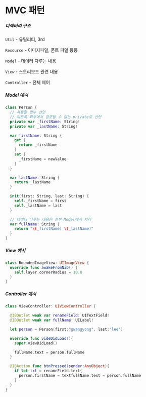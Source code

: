 # MVC 패턴


##### 디렉터리 구조

`Util` - 유틸리티, 3rd

`Resource` - 이미지파일, 폰트 파일 등등

`Model` - 데이터 다루는 내용

`View` - 스토리보드 관련 내용

`Controller` - 전체 제어


##### Model 예시
```Swift
class Person {
  // 사용할 변수 선언
  // 되도록 외부에서 참조될 수 없는 private로 선언
  private var _firstName: String!
  private var _lastName: String!

  var firstName: String {
    get {
      return _firstName
    }
    set {
      _firstName = newValue
    }
  }

  var lastName: String {
    return _lastName
  }

  init(first: String, last: String) {
    self._firstName = first
    self._lastName = last
  }

  // 데이터 다루는 내용은 전부 Model에서 처리
  var fullName: String {
    return "\(_firstName) \(_lastName)"
  }
}
```

##### View 예시
```Swift
class RoundedImageView: UIImageView {
  override func awakeFromNib() {
    self.layer.cornerRadius = 10.0
  }
}
```

##### Controller 예시
```Swift
class ViewController: UIViewController {

  @IBOutlet weak var renameField: UITextField!
  @IBOutlet weak var fullName: UILabel!

  let person = Person(first:"gwangyong", last:"lee")

  override func videDidLoad(){
    super.viewDidLoad()

    fullName.text = person.fullName
  }

  @IBAction func btnPressed(sender:AnyObject){
    if let txt = renameField.text{
      person.firstName = textfullName.text = person.fullName
    }
  }
}
```
